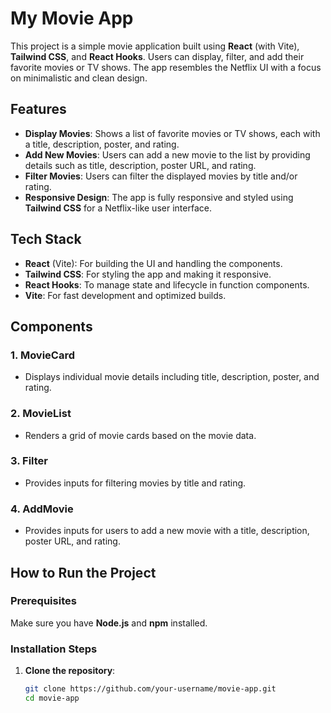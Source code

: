 # My Movie App

This project is a simple movie application built using **React** (with Vite), **Tailwind CSS**, and **React Hooks**. Users can display, filter, and add their favorite movies or TV shows. The app resembles the Netflix UI with a focus on minimalistic and clean design.

## Features

- **Display Movies**: Shows a list of favorite movies or TV shows, each with a title, description, poster, and rating.
- **Add New Movies**: Users can add a new movie to the list by providing details such as title, description, poster URL, and rating.
- **Filter Movies**: Users can filter the displayed movies by title and/or rating.
- **Responsive Design**: The app is fully responsive and styled using **Tailwind CSS** for a Netflix-like user interface.

## Tech Stack

- **React** (Vite): For building the UI and handling the components.
- **Tailwind CSS**: For styling the app and making it responsive.
- **React Hooks**: To manage state and lifecycle in function components.
- **Vite**: For fast development and optimized builds.

## Components

### 1. MovieCard

- Displays individual movie details including title, description, poster, and rating.

### 2. MovieList

- Renders a grid of movie cards based on the movie data.

### 3. Filter

- Provides inputs for filtering movies by title and rating.

### 4. AddMovie

- Provides inputs for users to add a new movie with a title, description, poster URL, and rating.

## How to Run the Project

### Prerequisites

Make sure you have **Node.js** and **npm** installed.

### Installation Steps

1. **Clone the repository**:
   ```bash
   git clone https://github.com/your-username/movie-app.git
   cd movie-app
   ```
